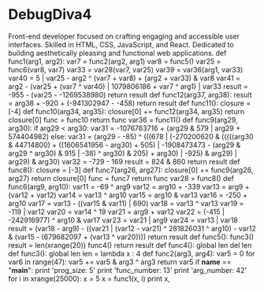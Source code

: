 # DebugDiva4
Front-end developer focused on crafting engaging and accessible user interfaces. Skilled in HTML, CSS, JavaScript, and React. Dedicated to building aesthetically pleasing and functional web applications.
def func1(arg1, arg2):
    var7 = func2(arg2, arg1)
    var8 = func5()
    var25 = func6(var8, var7)
    var33 = var28(var7, var25)
    var39 = var36(arg1, var33)
    var40 = 5 | var25 - arg2 ^ (var7 + var8) + (arg2 + var33) & var8
    var41 = arg2 - (var25 + (var7 ^ var40) | 1079806186 + var7 ^ arg1) | var33
    result = -955 - (var25 - -1269538980)
    return result
def func12(arg37, arg38):
    result = arg38 + -920 + (-941302947 - -458)
    return result
def func11():
    closure = [-4]
    def func10(arg34, arg35):
        closure[0] += func12(arg34, arg35)
        return closure[0]
    func = func10
    return func
var36 = func11()
def func9(arg29, arg30):
    if arg29 < arg30:
        var31 = -1076763716 + (arg29 & 579 | arg29 + 574404982)
    else:
        var31 = (arg29 - -85) ^ (((678 | (-270200620 & (((((arg30 & 44714800) + ((1606541956 - arg30) + 505) | -1908473473 - (arg29 & arg29 ^ arg30) & 915 | -38) ^ arg30) & 205) + arg30) | -925) & arg29) | arg29) & arg30)
    var32 = -729 - 169
    result = 824 & 860
    return result
def func8():
    closure = [-3]
    def func7(arg26, arg27):
        closure[0] += func9(arg26, arg27)
        return closure[0]
    func = func7
    return func
var28 = func8()
def func6(arg9, arg10):
    var11 = -69 ^ arg9
    var12 = arg10 + -339
    var13 = arg9 + (var12 + var12)
    var14 = var13 ^ arg10
    var15 = arg10 & var13
    var16 = -250 + arg10
    var17 = var13 - ((var15 & var11) | 690)
    var18 = var13 ^ var13
    var19 = -119 | var12
    var20 = var14 ^ 19
    var21 = arg9 + var12
    var22 = (-415 | -242916977) ^ arg10 & var17
    var23 = var21 | arg9
    var24 = var13 | var18
    result = (var18 - arg9) - ((var21 | (var12 - var21) ^ 281826031 ^ arg10) - var12 & (var15 - (679682097 + (var13 ^ var20))))
    return result
def func5():
    func3()
    result = len(xrange(20))
    func4()
    return result
def func4():
    global len
    del len
def func3():
    global len
    len = lambda x : 4
def func2(arg3, arg4):
    var5 = 0
    for var6 in range(47):
        var5 += var5 & arg3 ^ arg3
    return var5
if __name__ == "__main__":
    print 'prog_size: 5'
    print 'func_number: 13'
    print 'arg_number: 42'
    for i in xrange(25000):
        x = 5
        x = func1(x, i)
        print x,
